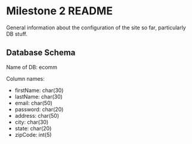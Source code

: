 # Milestone 2 README
General information about the configuration of the site so far, particularly DB stuff.

## Database Schema
Name of DB: ecomm

Column names:
  - firstName: char(30)
  - lastName: char(30)
  - email: char(50)
  - password: char(20)
  - address: char(50)
  - city: char(30)
  - state: char(20)
  - zipCode: int(5)


